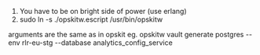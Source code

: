 1. You have to be on bright side of power (use erlang)
2. sudo ln -s ./opskitw.escript /usr/bin/opskitw

arguments are the same as in opskit eg.
opskitw vault generate postgres --env rlr-eu-stg --database analytics_config_service